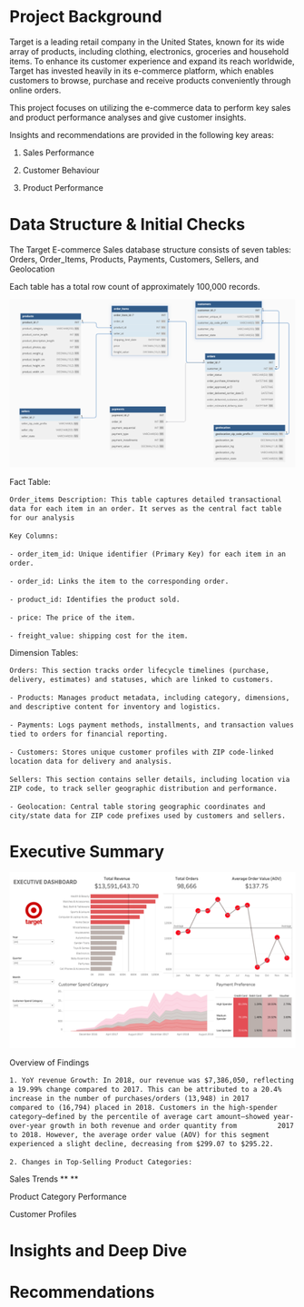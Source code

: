 # Project Background

Target is a leading retail company in the United States, known for its wide array of products, including clothing, electronics, groceries and household items. To enhance its customer experience and expand its reach worldwide, Target has invested heavily in its e-commerce platform, which enables customers to browse, purchase and receive products conveniently through online orders.

This project focuses on utilizing the e-commerce data to perform key sales and product performance analyses and give customer insights.

Insights and recommendations are provided in the following key areas:

1) Sales Performance

2) Customer Behaviour

3) Product Performance 


# Data Structure & Initial Checks

The Target E-commerce Sales database structure consists of seven tables: Orders, Order_Items, Products, Payments, Customers, Sellers, and Geolocation

Each table has a total row count of approximately 100,000 records.

<img width="1080" alt="Target E-Commerce ERD Diagram.png" src="https://github.com/JevaughnNewman/Target-E-Commerce-Sales-Data-Project/blob/ea6b579a2aa48e692d81179ea4248955bd4c84ea/Target%20E-Commerce%20ERD%20Diagram.png">



Fact Table: 

    Order_items Description: This table captures detailed transactional data for each item in an order. It serves as the central fact table for our analysis
  
    Key Columns: 
    
    - order_item_id: Unique identifier (Primary Key) for each item in an order.
    
    - order_id: Links the item to the corresponding order.
    
    - product_id: Identifies the product sold.
    
    - price: The price of the item.
    
    - freight_value: shipping cost for the item.

Dimension Tables: 

    Orders: This section tracks order lifecycle timelines (purchase, delivery, estimates) and statuses, which are linked to customers.
    
    - Products: Manages product metadata, including category, dimensions, and descriptive content for inventory and logistics.
    
    - Payments: Logs payment methods, installments, and transaction values tied to orders for financial reporting.
    
    - Customers: Stores unique customer profiles with ZIP code-linked location data for delivery and analysis.
    
    Sellers: This section contains seller details, including location via ZIP code, to track seller geographic distribution and performance.
    
    - Geolocation: Central table storing geographic coordinates and city/state data for ZIP code prefixes used by customers and sellers.



# Executive Summary

<img width="1080" alt="Dashboard.png" src="https://github.com/JevaughnNewman/Target-E-Commerce-Sales-Data-Project/blob/611b4bf7891fb658210bb5fcefae037d052b0727/Dashboard.png">

Overview of Findings

    1. YoY revenue Growth: In 2018, our revenue was $7,386,050, reflecting a 19.99% change compared to 2017. This can be attributed to a 20.4% increase in the number of purchases/orders (13,948) in 2017        compared to (16,794) placed in 2018. Customers in the high-spender category—defined by the percentile of average cart amount—showed year-over-year growth in both revenue and order quantity from          2017 to 2018. However, the average order value (AOV) for this segment experienced a slight decline, decreasing from $299.07 to $295.22.
    
    2. Changes in Top-Selling Product Categories: 
    

Sales Trends 
    **
    **

Product Category Performance


Customer Profiles


# Insights and Deep Dive





# Recommendations

